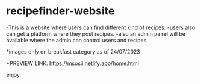 # recipefinder-website
-This is a website where users can find different kind of recipes.
-users also can get a platform where they post recipes.
-also an admin panel will be available where the admin can control users and recipes.

*images only on breakfast category as of 24/07/2023

*PREVIEW LINK:
https://msosii.netlify.app/home.html

enjoy.
